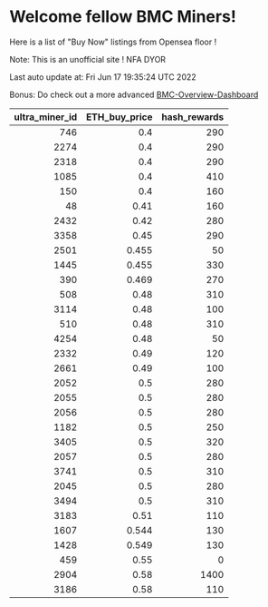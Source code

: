 # Welcome fellow BMC Miners!
Here is a list of "Buy Now" listings from Opensea floor !

Note: This is an unofficial site ! NFA DYOR

Last auto update at: Fri Jun 17 19:35:24 UTC 2022

Bonus: Do check out a more advanced [BMC-Overview-Dashboard](https://dune.com/defifunk/BMC-Overview-Dashboard)


|   ultra_miner_id |   ETH_buy_price |   hash_rewards |
|-----------------:|----------------:|---------------:|
|              746 |           0.4   |            290 |
|             2274 |           0.4   |            290 |
|             2318 |           0.4   |            290 |
|             1085 |           0.4   |            410 |
|              150 |           0.4   |            160 |
|               48 |           0.41  |            160 |
|             2432 |           0.42  |            280 |
|             3358 |           0.45  |            290 |
|             2501 |           0.455 |             50 |
|             1445 |           0.455 |            330 |
|              390 |           0.469 |            270 |
|              508 |           0.48  |            310 |
|             3114 |           0.48  |            100 |
|              510 |           0.48  |            310 |
|             4254 |           0.48  |             50 |
|             2332 |           0.49  |            120 |
|             2661 |           0.49  |            100 |
|             2052 |           0.5   |            280 |
|             2055 |           0.5   |            280 |
|             2056 |           0.5   |            280 |
|             1182 |           0.5   |            250 |
|             3405 |           0.5   |            320 |
|             2057 |           0.5   |            280 |
|             3741 |           0.5   |            310 |
|             2045 |           0.5   |            280 |
|             3494 |           0.5   |            310 |
|             3183 |           0.51  |            110 |
|             1607 |           0.544 |            130 |
|             1428 |           0.549 |            130 |
|              459 |           0.55  |              0 |
|             2904 |           0.58  |           1400 |
|             3186 |           0.58  |            110 |